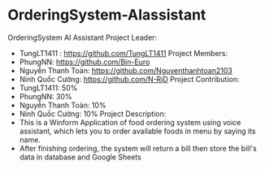 # OrderingSystem-AIassistant
OrderingSystem AI Assistant
Project Leader:
- TungLT1411 : https://github.com/TungLT1411
Project Members:
- PhungNN: https://github.com/Bin-Euro
- Nguyễn Thanh Toàn: https://github.com/Nguyenthanhtoan2103
- Ninh Quốc Cường: https://github.com/N-RjD
Project Contribution:
- TungLT1411: 50%
- PhungNN: 30%
- Nguyễn Thanh Toàn: 10%
- Ninh Quốc Cường: 10%
Project Description:
- This is a Winform Application of food ordering system using voice assistant, which lets you to order available foods in menu by saying its name.
- After finishing ordering, the system will return a bill then store the bill's data in database and Google Sheets
